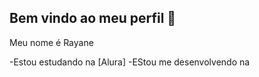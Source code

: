 ## Bem vindo ao meu perfil 💜

Meu nome é Rayane

-Estou estudando na [Alura] 
-EStou me desenvolvendo na 
